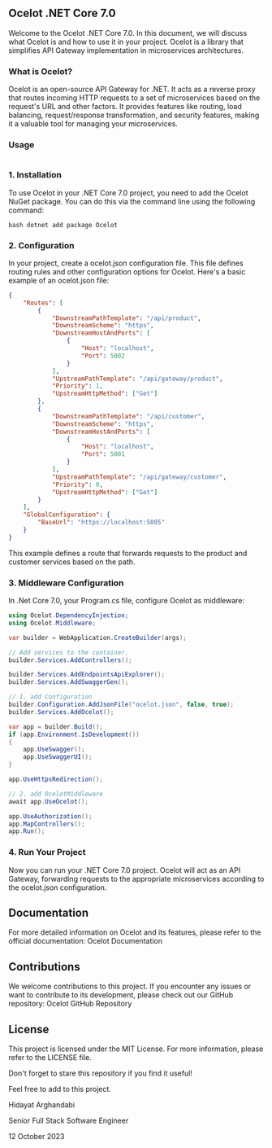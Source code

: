 ## Ocelot .NET Core 7.0

Welcome to the Ocelot .NET Core 7.0. In this document, we will discuss what Ocelot is and how to use it in your project. Ocelot is a library that simplifies API Gateway implementation in microservices architectures.

### What is Ocelot?

Ocelot is an open-source API Gateway for .NET. It acts as a reverse proxy that routes incoming HTTP requests to a set of microservices based on the request's URL and other factors. It provides features like routing, load balancing, request/response transformation, and security features, making it a valuable tool for managing your microservices.

### Usage

#

### 1. Installation

To use Ocelot in your .NET Core 7.0 project, you need to add the Ocelot NuGet package. You can do this via the command line using the following command:

`bash dotnet add package Ocelot`

### 2. Configuration

In your project, create a ocelot.json configuration file. This file defines routing rules and other configuration options for Ocelot. Here's a basic example of an ocelot.json file:

```json
{
	"Routes": [
		{
			"DownstreamPathTemplate": "/api/product",
			"DownstreamScheme": "https",
			"DownstreamHostAndPorts": [
				{
					"Host": "localhost",
					"Port": 5002
				}
			],
			"UpstreamPathTemplate": "/api/gateway/product",
			"Priority": 1,
			"UpstreamHttpMethod": ["Get"]
		},
		{
			"DownstreamPathTemplate": "/api/customer",
			"DownstreamScheme": "https",
			"DownstreamHostAndPorts": [
				{
					"Host": "localhost",
					"Port": 5001
				}
			],
			"UpstreamPathTemplate": "/api/gateway/customer",
			"Priority": 0,
			"UpstreamHttpMethod": ["Get"]
		}
	],
	"GlobalConfiguration": {
		"BaseUrl": "https://localhost:5005"
	}
}
```

This example defines a route that forwards requests to the product and customer services based on the path.

### 3. Middleware Configuration

In .Net Core 7.0, your Program.cs file, configure Ocelot as middleware:

```csharp
using Ocelot.DependencyInjection;
using Ocelot.Middleware;

var builder = WebApplication.CreateBuilder(args);

// Add services to the container.
builder.Services.AddControllers();

builder.Services.AddEndpointsApiExplorer();
builder.Services.AddSwaggerGen();

// 1. add Configuration
builder.Configuration.AddJsonFile("ocelot.json", false, true);
builder.Services.AddOcelot();

var app = builder.Build();
if (app.Environment.IsDevelopment())
{
    app.UseSwagger();
    app.UseSwaggerUI();
}

app.UseHttpsRedirection();

// 2. add OcelotMiddleware
await app.UseOcelot();

app.UseAuthorization();
app.MapControllers();
app.Run();
```

### 4. Run Your Project

Now you can run your .NET Core 7.0 project. Ocelot will act as an API Gateway, forwarding requests to the appropriate microservices according to the ocelot.json configuration.

## Documentation

For more detailed information on Ocelot and its features, please refer to the official documentation: Ocelot Documentation

## Contributions

We welcome contributions to this project. If you encounter any issues or want to contribute to its development, please check out our GitHub repository: Ocelot GitHub Repository

## License

This project is licensed under the MIT License. For more information, please refer to the LICENSE file.

Don't forget to stare this repository if you find it useful!

Feel free to add to this project.

Hidayat Arghandabi

Senior Full Stack Software Engineer

12 October 2023
